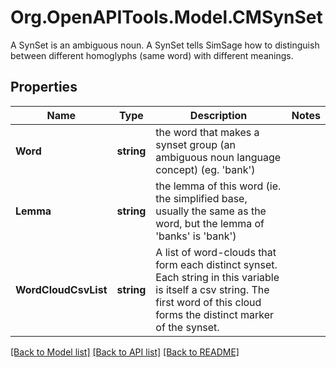 # Org.OpenAPITools.Model.CMSynSet
A SynSet is an ambiguous noun.  A SynSet tells SimSage how to distinguish between different homoglyphs (same word) with different meanings.

## Properties

Name | Type | Description | Notes
------------ | ------------- | ------------- | -------------
**Word** | **string** | the word that makes a synset group (an ambiguous noun language concept) (eg. &#39;bank&#39;) | 
**Lemma** | **string** | the lemma of this word (ie. the simplified base, usually the same as the word, but the lemma of &#39;banks&#39; is &#39;bank&#39;) | 
**WordCloudCsvList** | **string** | A list of word-clouds that form each distinct synset.  Each string in this variable is itself a csv string.  The first word of this cloud forms the distinct marker of the synset. | 

[[Back to Model list]](../README.md#documentation-for-models) [[Back to API list]](../README.md#documentation-for-api-endpoints) [[Back to README]](../README.md)

